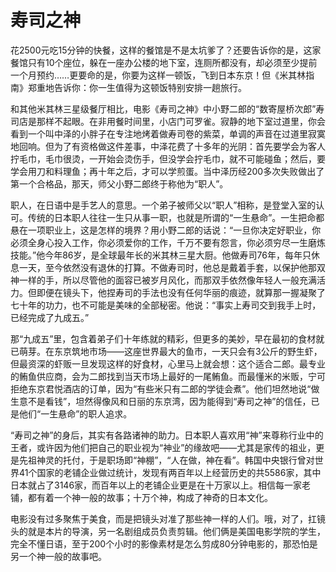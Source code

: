 # 寿司之神

花2500元吃15分钟的快餐，这样的餐馆是不是太坑爹了？还要告诉你的是，这家餐馆只有10个座位，躲在一座办公楼的地下室，连厕所都没有，却必须至少提前一个月预约……更要命的是，你要为这样一顿饭，飞到日本东京！但《米其林指南》郑重地告诉你：你一生值得为这顿饭特别安排一趟旅行。

和其他米其林三星级餐厅相比，电影《寿司之神》中小野二郎的“数寄屋桥次郎”寿司店是那样不起眼。在非用餐时间里，小店门可罗雀。寂静的地下室过道里，你会看到一个叫中泽的小胖子在专注地烤着做寿司卷的紫菜，单调的声音在过道里寂寞地回响。但为了有资格做这件差事，中泽花费了十多年的光阴：首先要学会为客人拧毛巾，毛巾很烫，一开始会烫伤手，但没学会拧毛巾，就不可能碰鱼；然后，要学会用刀和料理鱼；再十年之后，才可以学煎蛋。当中泽历经200多次失败做出了第一个合格品，那天，师父小野二郎终于称他为“职人”。

职人，在日语中是手艺人的意思。一个弟子被师父以“职人”相称，是登堂入室的认可。传统的日本职人往往一生只从事一职，也就是所谓的“一生悬命”。一生把命都悬在一项职业上，这是怎样的境界？用小野二郎的话说：“一旦你决定好职业，你必须全身心投入工作，你必须爱你的工作，千万不要有怨言，你必须穷尽一生磨炼技能。”他今年86岁，是全球最年长的米其林三星大厨。他做寿司76年，每年只休息一天，至今依然没有退休的打算。不做寿司时，他总是戴着手套，以保护他那双神一样的手，所以尽管他的面容已被岁月风化，而那双手依然像年轻人一般充满活力。但即便在镜头下，他捏寿司的手法也没有任何华丽的痕迹，就算那一握凝聚了七十年的功力，也不可能是美味的全部秘密。他说：“事实上寿司交到我手上时，已经完成了九成五。”

那“九成五”里，包含着弟子们十年练就的精彩，但更多的美妙，早在最初的食材就已萌芽。在东京筑地市场——这座世界最大的鱼市，一天只会有3公斤的野生虾，但最资深的虾贩一旦发现这样的好食材，心里马上就会想：这个适合二郎。最专业的鲔鱼供应商，会为二郎找到当天市场上最好的一尾鲔鱼。而最懂米的米贩，宁可拒绝东京君悦酒店的订单，因为“有些米只有二郎的学徒会煮”。他们坦然地说“做生意不是看钱”，坦然得像风和日丽的东京湾，因为能得到“寿司之神”的信任，已是他们“一生悬命”的职人追求。

“寿司之神”的身后，其实有各路诸神的助力。日本职人喜欢用“神”来尊称行业中的王者，或许因为他们把自己的职业视为“神业”的缘故吧——尤其是家传的祖业，更是先祖神灵的托付，于是职场即“神棚”，“人在做，神在看”。韩国中央银行曾对世界41个国家的老铺企业做过统计，发现有两百年以上经营历史的共5586家，其中日本就占了3146家，而百年以上的老铺企业更是在十万家以上。相信每一家老铺，都有着一个神一般的故事；十万个神，构成了神奇的日本文化。

电影没有过多聚焦于美食，而是把镜头对准了那些神一样的人们。哦，对了，扛镜头的就是本片的导演，另一名剧组成员负责剪辑。他们俩是美国电影学院的学生，完全不懂日语，至于200个小时的影像素材是怎么剪成80分钟电影的，那恐怕是另一个神一般的故事吧。
